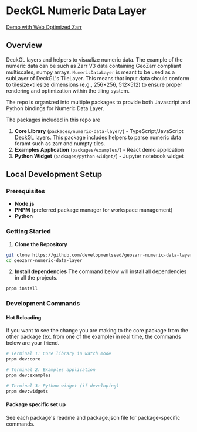 # DeckGL Numeric Data Layer

[Demo with Web Optimized Zarr](https://ds-numeric-data-layer.netlify.app/)

## Overview

DeckGL layers and helpers to visualize numeric data. The example of the numeric data can be such as Zarr V3 data containing GeoZarr compliant multiscales, numpy arrays.
`NumericDataLayer` is meant to be used as a subLayer of DeckGL's TileLayer. This means that input data should conform to tilesize×tilesize dimensions (e.g., 256×256, 512×512) to ensure proper rendering and optimization within the tiling system.

The repo is organized into multiple packages to provide both Javascript and Python bindings for Numeric Data Layer.

The packages included in this repo are

1. **Core Library** (`packages/numeric-data-layer/`) - TypeScript/JavaScript DeckGL layers. This package includes helpers to parse numeric data foramt such as zarr and numpty tiles.
2. **Examples Application** (`packages/examples/`) - React demo application 
3. **Python Widget** (`packages/python-widget/`) - Jupyter notebook widget


## Local Development Setup

### Prerequisites

- **Node.js** 
- **PNPM** (preferred package manager for workspace management)
- **Python** 

### Getting Started

1. **Clone the Repository**
  ```bash
  git clone https://github.com/developmentseed/geozarr-numeric-data-layer.git
  cd geozarr-numeric-data-layer
  ```

2. **Install dependencies**
The command below will install all dependencies in all the projects. 

```bash
pnpm install
```

### Development Commands

#### Hot Reloading

If you want to see the change you are making to the core package from the other package (ex. from one of the example) in real time, the commands below are your friend.

```bash
# Terminal 1: Core library in watch mode
pnpm dev:core

# Terminal 2: Examples application  
pnpm dev:examples

# Terminal 3: Python widget (if developing)
pnpm dev:widgets
```

#### Package specific set up

See each package's readme and package.json file for package-specific commands.
